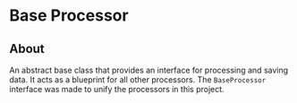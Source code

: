 # Base Processor
## About 
An abstract base class that provides an interface for processing and saving data. It acts as a blueprint for all other processors.
The `BaseProcessor` interface was made to unify the processors in this project. 